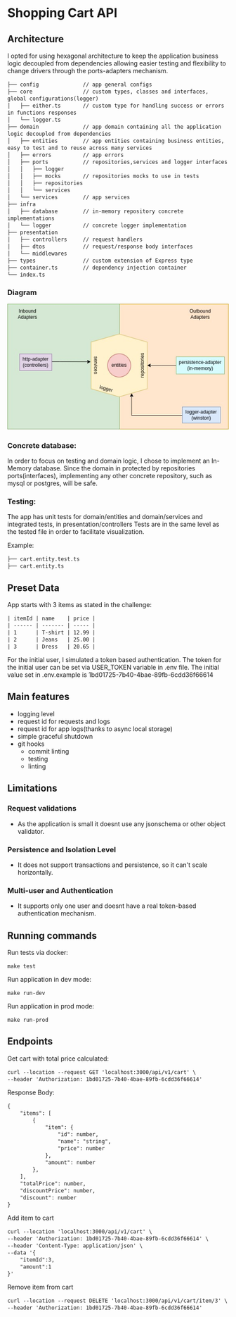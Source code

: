 # Shopping Cart API

## Architecture

I opted for using hexagonal architecture to keep the application business logic decoupled from dependencies allowing easier testing and flexibility to change drivers through the ports-adapters mechanism.

```
├── config              // app general configs
├── core                // custom types, classes and interfaces, global configurations(logger)
│   ├── either.ts       // custom type for handling success or errors in functions responses
│   └── logger.ts
├── domain              // app domain containing all the application logic decoupled from dependencies
│   ├── entities        // app entities containing business entities, easy to test and to reuse across many services
│   ├── errors          // app errors
│   ├── ports           // repositories,services and logger interfaces
│   │   ├── logger
│   │   ├── mocks       // repositories mocks to use in tests
│   │   ├── repositories
│   │   └── services
│   └── services        // app services
├── infra
│   ├── database        // in-memory repository concrete implementations
│   └── logger          // concrete logger implementation
├── presentation
│   ├── controllers     // request handlers
│   ├── dtos            // request/response body interfaces
│   └── middlewares
├── types               // custom extension of Express type
├── container.ts        // dependency injection container
└── index.ts
```

### Diagram

![Alt text](docs/architecture.jpg)

### Concrete database:

In order to focus on testing and domain logic, I chose to implement an In-Memory database.
Since the domain in protected by repositories ports(interfaces), implementing any other concrete repository, such as mysql or postgres, will be safe.

### Testing:

The app has unit tests for domain/entities and domain/services and integrated tests, in presentation/controllers
Tests are in the same level as the tested file in order to facilitate visualization.

Example:

```
├── cart.entity.test.ts
├── cart.entity.ts
```

## Preset Data

App starts with 3 items as stated in the challenge:

```
| itemId | name    | price |
| ------ | ------- | ----- |
| 1      | T-shirt | 12.99 |
| 2      | Jeans   | 25.00 |
| 3      | Dress   | 20.65 |
```

For the initial user, I simulated a token based authentication.
The token for the initial user can be set via USER_TOKEN variable in .env file.
The initial value set in .env.example is 1bd01725-7b40-4bae-89fb-6cdd36f66614

## Main features

- logging level
- request id for requests and logs
- request id for app logs(thanks to async local storage)
- simple graceful shutdown
- git hooks
  - commit linting
  - testing
  - linting

## Limitations

### Request validations

- As the application is small it doesnt use any jsonschema or other object validator.

### Persistence and Isolation Level

- It does not support transactions and persistence, so it can't scale horizontally.

### Multi-user and Authentication

- It supports only one user and doesnt have a real token-based authentication mechanism.

## Running commands

Run tests via docker:

```
make test
```

Run application in dev mode:

```
make run-dev
```

Run application in prod mode:

```
make run-prod
```

## Endpoints

Get cart with total price calculated:

```
curl --location --request GET 'localhost:3000/api/v1/cart' \
--header 'Authorization: 1bd01725-7b40-4bae-89fb-6cdd36f66614'
```

Response Body:

```
{
    "items": [
        {
            "item": {
                "id": number,
                "name": "string",
                "price": number
            },
            "amount": number
        },
    ],
    "totalPrice": number,
    "discountPrice": number,
    "discount": number
}
```

Add item to cart

```
curl --location 'localhost:3000/api/v1/cart' \
--header 'Authorization: 1bd01725-7b40-4bae-89fb-6cdd36f66614' \
--header 'Content-Type: application/json' \
--data '{
    "itemId":3,
    "amount":1
}'
```

Remove item from cart

```
curl --location --request DELETE 'localhost:3000/api/v1/cart/item/3' \
--header 'Authorization: 1bd01725-7b40-4bae-89fb-6cdd36f66614'
```

